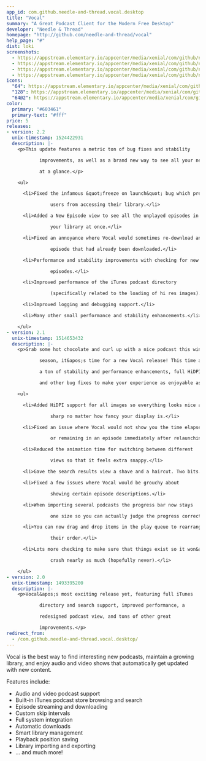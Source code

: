 ```yaml
---
app_id: com.github.needle-and-thread.vocal.desktop
title: "Vocal"
summary: "A Great Podcast Client for the Modern Free Desktop"
developer: "Needle & Thread"
homepage: "http://github.com/needle-and-thread/vocal"
help_page: "#"
dist: loki
screenshots:
  - https://appstream.elementary.io/appcenter/media/xenial/com/github/needle-and-thread.vocal.desktop/7D04EE73C9E016534F02D968C5F19094/screenshots/image-1_orig.png
  - https://appstream.elementary.io/appcenter/media/xenial/com/github/needle-and-thread.vocal.desktop/7D04EE73C9E016534F02D968C5F19094/screenshots/image-2_orig.png
  - https://appstream.elementary.io/appcenter/media/xenial/com/github/needle-and-thread.vocal.desktop/7D04EE73C9E016534F02D968C5F19094/screenshots/image-3_orig.png
  - https://appstream.elementary.io/appcenter/media/xenial/com/github/needle-and-thread.vocal.desktop/7D04EE73C9E016534F02D968C5F19094/screenshots/image-4_orig.png
icons:
  "64": https://appstream.elementary.io/appcenter/media/xenial/com/github/needle-and-thread.vocal.desktop/7D04EE73C9E016534F02D968C5F19094/icons/64x64/com.github.needle-and-thread.vocal_com.github.needle-and-thread.vocal.png
  "128": https://appstream.elementary.io/appcenter/media/xenial/com/github/needle-and-thread.vocal.desktop/7D04EE73C9E016534F02D968C5F19094/icons/128x128/com.github.needle-and-thread.vocal_com.github.needle-and-thread.vocal.png
  "64@2": https://appstream.elementary.io/appcenter/media/xenial/com/github/needle-and-thread.vocal.desktop/7D04EE73C9E016534F02D968C5F19094/icons/64x64@2/com.github.needle-and-thread.vocal_com.github.needle-and-thread.vocal.png
color:
  primary: "#603461"
  primary-text: "#fff"
price: 5
releases:
- version: 2.2
  unix-timestamp: 1524422931
  description: |-
    <p>This update features a metric ton of bug fixes and stability

            improvements, as well as a brand new way to see all your new episodes

            at a glance.</p>

    <ul>

      <li>Fixed the infamous &quot;freeze on launch&quot; bug which prevented some

                users from accessing their library.</li>

      <li>Added a New Episode view to see all the unplayed episodes in

                your library at once.</li>

      <li>Fixed an annoyance where Vocal would sometimes re-download an

                episode that had already been downloaded.</li>

      <li>Performance and stability improvements with checking for new

                episodes.</li>

      <li>Improved performance of the iTunes podcast directory

                (specifically related to the loading of hi res images).</li>

      <li>Improved logging and debugging support.</li>

      <li>Many other small performance and stability enhancements.</li>

    </ul>
- version: 2.1
  unix-timestamp: 1514653432
  description: |-
    <p>Grab some hot chocolate and curl up with a nice podcast this winter

            season, it&apos;s time for a new Vocal release! This time around, enjoy

            a ton of stability and performance enhancements, full HiDPI support, 

            and other bug fixes to make your experience as enjoyable as possible.</p>

    <ul>

      <li>Added HiDPI support for all images so everything looks nice and

    	        sharp no matter how fancy your display is.</li>

      <li>Fixed an issue where Vocal would not show you the time elapsed

    	        or remaining in an episode immediately after relaunching the app.</li>

      <li>Reduced the animation time for switching between different

    	        views so that it feels extra snappy.</li>

      <li>Gave the search results view a shave and a haircut. Two bits.</li>

      <li>Fixed a few issues where Vocal would be grouchy about

    	        showing certain episode descriptions.</li>

      <li>When importing several podcasts the progress bar now stays

    	        one size so you can actually judge the progress correctly.</li>

      <li>You can now drag and drop items in the play queue to rearrange

    	        their order.</li>

      <li>Lots more checking to make sure that things exist so it won&apos;t

    	        crash nearly as much (hopefully never).</li>

    </ul>
- version: 2.0
  unix-timestamp: 1493395200
  description: |-
    <p>Vocal&apos;s most exciting release yet, featuring full iTunes

    		directory and search support, improved performance, a

    		redesigned podcast view, and tons of other great

    		improvements.</p>
redirect_from:
  - /com.github.needle-and-thread.vocal.desktop/
---
```


<p>Vocal is the best way to find interesting new podcasts, maintain a growing library,
      and enjoy audio and video shows that automatically get updated with new content.</p>
<p>Features include:</p>
<ul>
  <li>Audio and video podcast support</li>
  <li>Built-in iTunes podcast store browsing and search</li>
  <li>Episode streaming and downloading</li>
  <li>Custom skip intervals</li>
  <li>Full system integration</li>
  <li>Automatic downloads</li>
  <li>Smart library management</li>
  <li>Playback position saving</li>
  <li>Library importing and exporting</li>
  <li>... and much more!</li>
</ul>